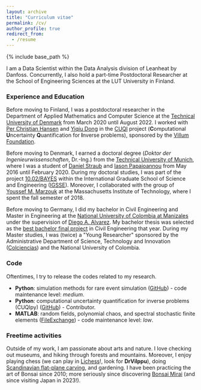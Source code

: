 ```yaml
---
layout: archive
title: "Curriculum vitae"
permalink: /cv/
author_profile: true
redirect_from:
  - /resume
---
```


{% include base_path %}

I am a Data Scientist within the Data Analysis division of Leanheat by Danfoss. Concurrently, I also hold a part-time Postdoctoral Researcher at the School of Engineering Sciences at the LUT University in Finland.


### Experience and Education
Before moving to Finland, I was a postdoctoral researcher in the Department of Applied Mathematics and Computer Science at the [Technical University of Denmark](https://www.dtu.dk/) from March 2020 until August 2022. I worked with [Per Christian Hansen](http://www2.compute.dtu.dk/~pcha/) and [Yiqiu Dong](http://www2.compute.dtu.dk/~yido/index.html) in the [CUQI](https://www.compute.dtu.dk/english/cuqi) project (**C**omputational **U**ncertainty **Q**uantification for **I**nverse problems), sponsored by the [Villum Foundation](https://veluxfoundations.dk/en).

Before moving to Denmark, I earned a doctoral degree (*Doktor der Ingenieurwissenschaften*, Dr.-Ing.) from the [Technical University of Munich](http://www.tum.de), where I was a student of [Daniel Straub](https://www.cee.ed.tum.de/era/team/daniel-straub/) and [Iason Papaioannou](https://www.cee.ed.tum.de/era/team/iason-papaioannou/) from May 2016 until February 2020. During my doctoral studies, I was part of the project [10.02/BAYES](https://www.igsse.gs.tum.de/en/igsse/projects-and-teams/igsse-call-projects/) within the International Graduate School of Science and Engineering ([IGSSE](https://www.igsse.gs.tum.de/index.php?id=5)). Moreover, I collaborated with the group of [Youssef M. Marzouk](https://uqgroup.mit.edu/people) at the Massachusetts Institute of Technology, where I spent the fall semester of 2018.

Before moving to Germany, I did my bachelor in Civil Engineering and Master in Engineering at the [National University of Colombia at Manizales](https://unal.edu.co/en.html) under the supervision of [Diego A. Alvarez](https://diegoandresalvarez.github.io/). My bachelor thesis was selected as the [best bachelor final project](http://www.pregrado.unal.edu.co/mejores-trabajos-de-grado/) in Civil Engineering that year. During my Master studies, I was (twice) a "Young Researcher" sponsored by the Administrative Department of Science, Technology and Innovation ([Colciencias](https://minciencias.gov.co/)) and the National University of Colombia.

### Code
Oftentimes, I try to release the codes related to my research. 

- **Python**: simulation methods for rare event simulation ([GitHub](https://github.com/furibec/rare_event_simulation)) - code maintenance level: *medium*.
- **Python**: computational uncertainty quantification for inverse problems (CUQIpy) ([GitHub](https://github.com/CUQI-DTU/CUQIpy)) - Contributor.
- **MATLAB**: random fields, polynomial chaos, and spectral stochastic finite elements ([FileExchange](https://mathworks.com/matlabcentral/profile/authors/2912338)) - code maintenance level: *low*.

### Freetime activities
Outside of my work, I am passionate about arts and nature. I love checking out museums, and hiking through forests and mountains. Moreover, I enjoy playing chess (we can play in [Lichess](https://lichess.org/)!, look for **DrVilppu**), doing [Scandinavian flat-plane carving](https://en.wikipedia.org/wiki/Scandinavian_flat-plane_style_of_woodcarving), and gardening. I have been practicing the art of Bonsai since 2010; more seriously since discovering [Bonsai Mirai](https://live.bonsaimirai.com/) (and since visiting Japan in 2023!).

